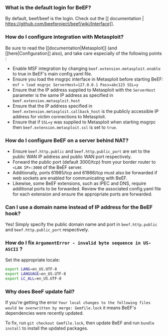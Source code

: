 ### What is the default login for BeEF?
By default, beef/beef is the login. Check out the [[ documentation | https://github.com/beefproject/beef/wiki/Interface]].


### How do I configure integration with Metasploit?

Be sure to read the [[documentation|Metasploit]] (and [[here|Configuration]] also), and take care especially of the following points :

* Enable MSF integration by changing `beef.extension.metasploit.enable` to true in BeEF's main config.yaml file.
* Ensure you load the msgrpc interface in Metasploit before starting BeEF: `msf > load msgrpc ServerHost=127.0.0.1 Pass=abc123 SSL=y`
* Ensure that the IP address supplied to Metasploit with the `ServerHost` parameter is the same IP address as specified in `beef.extension.metasploit.host`
* Ensure that the IP address specified in `beef.extension.metasploit.callback_host` is the publicly accessible IP address for victim connections to Metasploit.
* Ensure that if `SSL=y` was supplied to Metasploit when starting msgrpc then `beef.extension.metasploit.ssl` is set to `true`.


### How do I configure BeEF on a server behind NAT?
* Ensure `beef.http.public` and `beef.http.public_port` are set to the public WAN IP address and public WAN port respectively.
* Forward the public port (default 3000/tcp) from your border router to `<LAN IP>:3000` of the BeEF server.
* Additionally, ports 61985/tcp and 61986/tcp must also be forwarded if web sockets are enabled for communicating with BeEF.
* Likewise, some BeEF extensions, such as IPEC and DNS, require additional ports to be forwarded. Review the associated config.yaml file for each extension and ensure the appropriate ports are forwarded.


### Can I use a domain name instead of IP address for the BeEF hook?

Yes! Simply specify the public domain name and port in `beef.http.public` and `beef.http.public_port` respectively.

### How do I fix `ArgumentError - invalid byte sequence in US-ASCII` ?

Set the appropriate locale:

```bash
export LANG=en_US.UTF-8
export LANGUAGE=en_US.UTF-8
export LC_ALL=en_US.UTF-8
```

### Why does BeeF update fail?

If you're getting the error `Your local changes to the following files would be overwritten by merge: Gemfile.lock` it means BeEF's dependencies were recently updated.

To fix, run `git checkout Gemfile.lock`, then update BeEF and run `bundle install` to install the updated packages.
